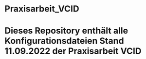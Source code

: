 # Praxisarbeit_VCID
# Dieses Repository enthält alle Konfigurationsdateien Stand 11.09.2022 der Praxisarbeit VCID
